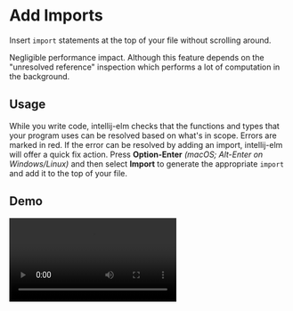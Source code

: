 # Add Imports

Insert `import` statements at the top of your file without scrolling around.

Negligible performance impact. Although this feature depends on the "unresolved reference" inspection which performs a lot of computation in the background.

## Usage

While you write code, intellij-elm checks that the functions and types that your program uses can be resolved based on what's in scope. Errors are marked in red. If the error can be resolved by adding an import, intellij-elm will offer a quick fix action. Press **Option-Enter** _(macOS; Alt-Enter on Windows/Linux)_ and then select **Import** to generate the appropriate `import` and add it to the top of your file.

## Demo

![add import demo](../assets/import_quick_fix.mp4)